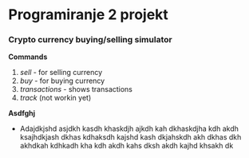 <h1>Programiranje 2 projekt</h1>
<h3>Crypto currency buying/selling simulator</h3>

**Commands**
 1. *sell* - for selling currency
 2. *buy* - for buying currency
 3. *transactions* - shows transactions
 4. *track* (not workin yet)

**Asdfghj**
 - Adajdkjshd asjdkh kasdh khaskdjh ajkdh kah dkhaskdjha kdh akdh ksajhdkjash dkhas kdhaksdh kajshd kash dkjahskdh akh dkhas dkh akhdkah kdhkadh kha kdh akdh kahs dksh akdh kajhd khsakh dk